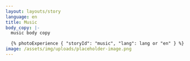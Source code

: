 ```yaml
---
layout: layouts/story
language: en
title: Music
body_copy: |-
  music body copy

  {% photoExperience { "storyId": "music", "lang": lang or "en" } %}
image: /assets/img/uploads/placeholder-image.png
---
```


